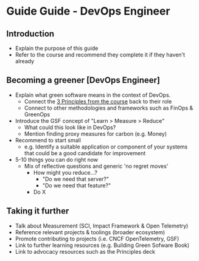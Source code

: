 
# Guide Guide - DevOps Engineer

## Introduction
* Explain the purpose of this guide
* Refer to the course and recommend they complete it if they haven't already

## Becoming a greener [DevOps Engineer]
* Explain what green software means in the context of DevOps.
  * Connect the [3 Principles from the course](https://learn.greensoftware.foundation/introduction) back to their role
  * Connect to other methodologies and frameworks such as FinOps & GreenOps
* Introduce the GSF concept of "Learn > Measure > Reduce"
  * What could this look like in DevOps?
  * Mention finding proxy measures for carbon (e.g. Money)
* Recommend to start small
  * e.g. Identify a suitable application or component of your systems that could be a good candidate for improvement
* 5-10 things you can do right now
  * Mix of reflective questions and generic 'no regret moves'
    * How might you reduce...?
      * "Do we need that server?"
      * "Do we need that feature?"
    * Do X

## Taking it further
  * Talk about Measurement (SCI, Impact Framework & Open Telemetry)
  * Reference relevant projects & toolings (broader ecosystem)
  * Promote contributing to projects (i.e. CNCF OpenTelemetry, GSF)
  * Link to further learning resources (e.g. Building Green Sofware Book)
  * Link to advocacy resources such as the Principles deck